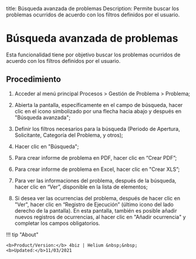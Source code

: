 title: Búsqueda avanzada de problemas
Description: Permite buscar los problemas ocurridos de acuerdo con los filtros definidos por el usuario.
# Búsqueda avanzada de problemas

Esta funcionalidad tiene por objetivo buscar los problemas ocurridos de acuerdo con los filtros definidos por el usuario.

Procedimiento
------------

1.  Acceder al menú principal Procesos \>
    Gestión de Problema \> Problema;

2.  Abierta la pantalla, específicamente en el campo de búsqueda, hacer clic en el icono 
    simbolizado por una flecha hacia abajo y después en "Búsqueda avanzada";

3.  Definir los filtros necesarios para la búsqueda (Periodo de Apertura,
    Solicitante, Categoría del Problema, y otros);

4.  Hacer clic en "Búsqueda";

5.  Para crear informe de problema en PDF, hacer clic en “Crear PDF”;

6.  Para crear informe de problema en Excel, hacer clic en "Crear XLS”;

7.  Para ver las informaciones del problema, después de la búsqueda, hacer clic en
    “Ver”, disponible en la lista de elementos;

8.  Si desea ver las ocurrencias del problema, después de hacer clic en "Ver", 
     hacer clic en “Registro de Ejecución” (último icono del lado derecho de la 
     pantalla). En esta pantalla, también es posible añadir nuevos registros de ocurrencias, 
     al hacer clic en "Añadir ocurrencia" y completar los campos obligatorios.

!!! tip "About"

    <b>Product/Version:</b> 4biz | Helium &nbsp;&nbsp;
    <b>Updated:</b>11/03/2021
